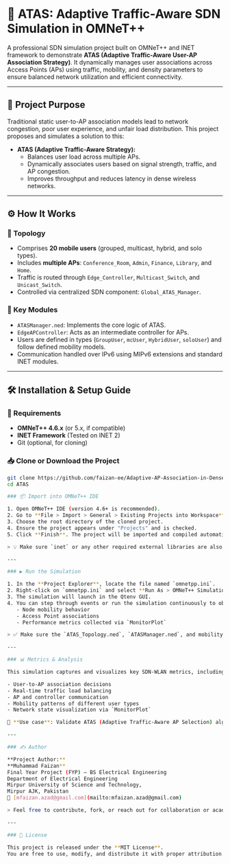 # 🧠 ATAS: Adaptive Traffic-Aware SDN Simulation in OMNeT++

A professional SDN simulation project built on OMNeT++ and INET framework to demonstrate **ATAS (Adaptive Traffic-Aware User-AP Association Strategy)**. It dynamically manages user associations across Access Points (APs) using traffic, mobility, and density parameters to ensure balanced network utilization and efficient connectivity.

---

## 📌 Project Purpose

Traditional static user-to-AP association models lead to network congestion, poor user experience, and unfair load distribution. This project proposes and simulates a solution to this:

- **ATAS (Adaptive Traffic-Aware Strategy):**
  - Balances user load across multiple APs.
  - Dynamically associates users based on signal strength, traffic, and AP congestion.
  - Improves throughput and reduces latency in dense wireless networks.

---

## ⚙️ How It Works

### 🔁 Topology
- Comprises **20 mobile users** (grouped, multicast, hybrid, and solo types).
- Includes **multiple APs**: `Conference_Room`, `Admin`, `Finance`, `Library`, and `Home`.
- Traffic is routed through `Edge_Controller`, `Multicast_Switch`, and `Unicast_Switch`.
- Controlled via centralized SDN component: `Global_ATAS_Manager`.

### 🧠 Key Modules
- `ATASManager.ned`: Implements the core logic of ATAS.
- `EdgeAPController`: Acts as an intermediate controller for APs.
- Users are defined in types (`GroupUser`, `mcUser`, `HybridUser`, `soloUser`) and follow defined mobility models.
- Communication handled over IPv6 using MIPv6 extensions and standard INET modules.

---

## 🛠️ Installation & Setup Guide

### 🔧 Requirements
- **OMNeT++ 4.6.x** (or 5.x, if compatible)
- **INET Framework** (Tested on INET 2)
- Git (optional, for cloning)

### 📥 Clone or Download the Project

```bash
git clone https://github.com/faizan-ee/Adaptive-AP-Association-in-Dense-WLANS.git
cd ATAS

### 📦 Import into OMNeT++ IDE

1. Open OMNeT++ IDE (version 4.6+ is recommended).
2. Go to **File > Import > General > Existing Projects into Workspace**.
3. Choose the root directory of the cloned project.
4. Ensure the project appears under "Projects" and is checked.
5. Click **Finish**. The project will be imported and compiled automatically if all dependencies are met.

> 💡 Make sure `inet` or any other required external libraries are also imported and built before running this project.

---

### ▶️ Run the Simulation

1. In the **Project Explorer**, locate the file named `omnetpp.ini`.
2. Right-click on `omnetpp.ini` and select **Run As > OMNeT++ Simulation**.
3. The simulation will launch in the Qtenv GUI.
4. You can step through events or run the simulation continuously to observe:
   - Node mobility behavior
   - Access Point associations
   - Performance metrics collected via `MonitorPlot`

> ✅ Make sure the `ATAS_Topology.ned`, `ATASManager.ned`, and mobility settings are correctly configured before running.

---

### 📊 Metrics & Analysis

This simulation captures and visualizes key SDN-WLAN metrics, including:

- User-to-AP association decisions
- Real-time traffic load balancing
- AP and controller communication
- Mobility patterns of different user types
- Network state visualization via `MonitorPlot`

📍 **Use case**: Validate ATAS (Adaptive Traffic-Aware AP Selection) algorithm efficiency in dynamic wireless environments.

---

### ✍️ Author

**Project Author:**  
**Muhammad Faizan**  
Final Year Project (FYP) — BS Electrical Engineering  
Department of Electrical Engineering  
Mirpur University of Science and Technology,
Mirpur AJK, Pakistan  
📧 [mfaizan.azad@gmail.com](mailto:mfaizan.azad@gmail.com)

> Feel free to contribute, fork, or reach out for collaboration or academic discussion.

---

### 📄 License

This project is released under the **MIT License**.  
You are free to use, modify, and distribute it with proper attribution. See the `LICENSE` file for full terms.

